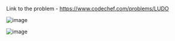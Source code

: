 Link to the problem - https://www.codechef.com/problems/LUDO


![image](https://user-images.githubusercontent.com/57552973/233432047-15f31686-ab5d-48e2-b049-8391a8a0b24a.png)



![image](https://user-images.githubusercontent.com/57552973/233432100-e4801d58-42dc-4a43-9f49-af764e1139be.png)
